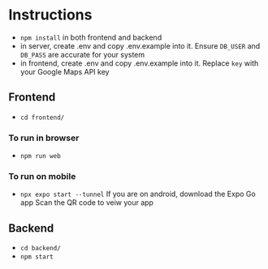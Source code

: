 # Instructions

- `npm install` in both frontend and backend
- in server, create .env and copy .env.example into it. Ensure `DB_USER` and `DB_PASS` are accurate for your system
- in frontend, create .env and copy .env.example into it. Replace `key` with your Google Maps API key

## Frontend

- `cd frontend/`

### To run in browser

- `npm run web`

### To run on mobile

- `npx expo start --tunnel`
If you are on android, download the Expo Go app
Scan the QR code to veiw your app

## Backend

- `cd backend/`
- `npm start`